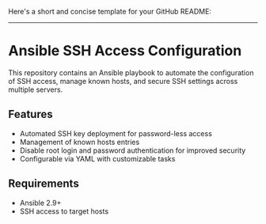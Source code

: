 Here's a short and concise template for your GitHub README:

---

# Ansible SSH Access Configuration

This repository contains an Ansible playbook to automate the configuration of SSH access, manage known hosts, and secure SSH settings across multiple servers.

## Features
- Automated SSH key deployment for password-less access
- Management of known hosts entries
- Disable root login and password authentication for improved security
- Configurable via YAML with customizable tasks

## Requirements
- Ansible 2.9+
- SSH access to target hosts

